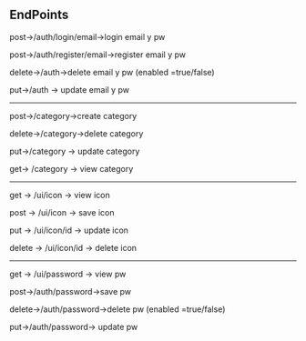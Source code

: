 ## EndPoints
post->/auth/login/email->login email y pw

post->/auth/register/email->register email y pw

delete->/auth->delete email y pw (enabled =true/false)

put->/auth -> update email y pw
- - - 
post->/category->create category

delete->/category->delete category

put->/category -> update category

get-> /category -> view category
- - - 
get -> /ui/icon -> view icon

post -> /ui/icon -> save icon

put -> /ui/icon/id -> update icon

delete -> /ui/icon/id -> delete icon
- - - 
get -> /ui/password -> view pw

post->/auth/password->save pw

delete->/auth/password->delete pw (enabled =true/false)

put->/auth/password-> update pw
